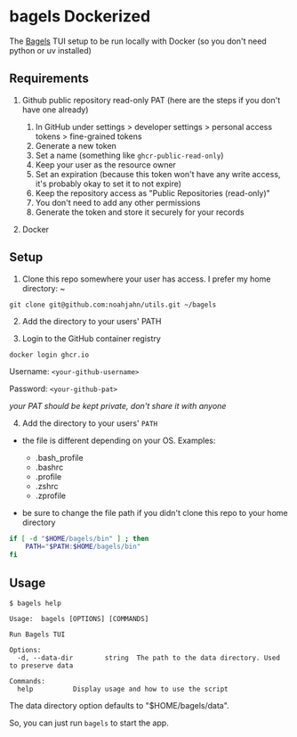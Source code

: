 # bagels Dockerized

The [Bagels](https://github.com/EnhancedJax/Bagels) TUI setup to be run locally with Docker (so you don't need python or uv installed)

## Requirements

1. Github public repository read-only PAT (here are the steps if you don't have one already)

   1. In GitHub under settings > developer settings > personal access tokens > fine-grained tokens
   2. Generate a new token
   3. Set a name (something like `ghcr-public-read-only`)
   4. Keep your user as the resource owner
   5. Set an expiration (because this token won't have any write access, it's probably okay to set it to not expire)
   6. Keep the repository access as "Public Repositories (read-only)"
   7. You don't need to add any other permissions
   8. Generate the token and store it securely for your records

2. Docker

## Setup

1. Clone this repo somewhere your user has access. I prefer my home directory: ~

```
git clone git@github.com:noahjahn/utils.git ~/bagels
```

2. Add the directory to your users' PATH

3. Login to the GitHub container registry

```
docker login ghcr.io
```

Username: `<your-github-username>`

Password: `<your-github-pat>`

_your PAT should be kept private, don't share it with anyone_

4. Add the directory to your users' `PATH`

- the file is different depending on your OS. Examples:

  - .bash_profile
  - .bashrc
  - .profile
  - .zshrc
  - .zprofile

- be sure to change the file path if you didn't clone this repo to your home directory

```bash
if [ -d "$HOME/bagels/bin" ] ; then
    PATH="$PATH:$HOME/bagels/bin"
fi
```

## Usage

```
$ bagels help
```

```
Usage:  bagels [OPTIONS] [COMMANDS]

Run Bagels TUI

Options:
  -d, --data-dir        string  The path to the data directory. Used to preserve data

Commands:
  help          Display usage and how to use the script
```

The data directory option defaults to "$HOME/bagels/data".

So, you can just run `bagels` to start the app.
